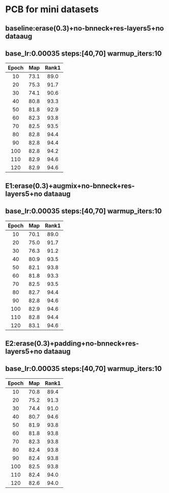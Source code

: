 # PCB for mini datasets

## baseline:erase(0.3)+no-bnneck+res-layers5+no dataaug
## base_lr:0.00035 steps:[40,70] warmup_iters:10
|Epoch|Map|Rank1|
 |:------:|:------:|:------:|
 |10|73.1|89.0|
 |20|75.3|91.7|
 |30|74.1|90.6|
 |40|80.8|93.3|
 |50|81.8|92.9|
 |60|82.3|93.8|
 |70|82.5|93.5|
 |80|82.8|94.4|
 |90|82.8|94.4|
 |100|82.8|94.2|
 |110|82.9|94.6|
 |120|82.9|94.6|

## E1:erase(0.3)+augmix+no-bnneck+res-layers5+no dataaug
## base_lr:0.00035 steps:[40,70] warmup_iters:10
|Epoch|Map|Rank1|
 |:------:|:------:|:------:|
 |10|70.1|89.0|
 |20|75.0|91.7|
 |30|76.3|91.2|
 |40|80.9|93.5|
 |50|82.1|93.8|
 |60|81.8|93.3|
 |70|82.5|93.5|
 |80|82.7|94.4|
 |90|82.8|94.6|
 |100|82.9|94.6|
 |110|82.8|94.4|
 |120|83.1|94.6|
 
 ## E2:erase(0.3)+padding+no-bnneck+res-layers5+no dataaug
## base_lr:0.00035 steps:[40,70] warmup_iters:10
|Epoch|Map|Rank1|
 |:------:|:------:|:------:|
 |10|70.8|89.4|
 |20|75.2|91.3|
 |30|74.4|91.0|
 |40|80.7|94.6|
 |50|81.9|93.8|
 |60|81.8|93.8|
 |70|82.3|93.8|
 |80|82.4|93.8|
 |90|82.4|93.8|
 |100|82.5|93.8|
 |110|82.4|94.0|
 |120|82.6|94.0|

